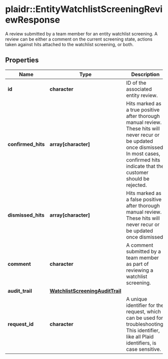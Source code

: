 # plaidr::EntityWatchlistScreeningReviewResponse

A review submitted by a team member for an entity watchlist screening. A review can be either a comment on the current screening state, actions taken against hits attached to the watchlist screening, or both.

## Properties
Name | Type | Description | Notes
------------ | ------------- | ------------- | -------------
**id** | **character** | ID of the associated entity review. | 
**confirmed_hits** | **array[character]** | Hits marked as a true positive after thorough manual review. These hits will never recur or be updated once dismissed. In most cases, confirmed hits indicate that the customer should be rejected. | 
**dismissed_hits** | **array[character]** | Hits marked as a false positive after thorough manual review. These hits will never recur or be updated once dismissed. | 
**comment** | **character** | A comment submitted by a team member as part of reviewing a watchlist screening. | 
**audit_trail** | [**WatchlistScreeningAuditTrail**](WatchlistScreeningAuditTrail.md) |  | 
**request_id** | **character** | A unique identifier for the request, which can be used for troubleshooting. This identifier, like all Plaid identifiers, is case sensitive. | 


